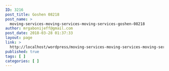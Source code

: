 ```yaml
---
ID: 3216
post_title: Goshen 08218
post_name: >
  moving-services-moving-services-moving-services-goshen-08218
author: mrgabonijeff@gmail.com
post_date: 2018-03-28 01:37:33
layout: page
link: >
  http://localhost/wordpress/moving-services-moving-services-moving-services-goshen-08218/
published: true
tags: [ ]
categories: [ ]
---
```

